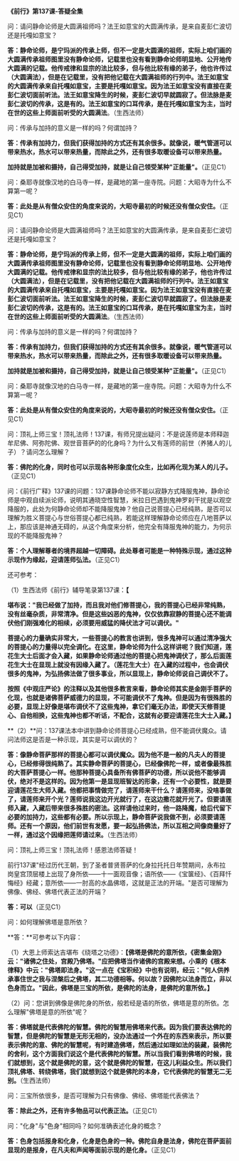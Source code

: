 **《前行》第137课-答疑全集**

问：请问静命论师是大圆满祖师吗？法王如意宝的大圆满传承，是来自麦彭仁波切还是托嘎如意宝？

**答：静命论师，是宁玛派的传承上师，但不一定是大圆满的祖师，实际上咱们画的大圆满传承祖师图里没有静命论师，记载里也没有看到静命论师明显地、公开地传大圆满的记载。他传戒律和显宗的法比较多，但与他比较有缘的弟子，他也许传过（大圆满法），但是在记载里，没有把他记载在大圆满祖师的行列中。法王如意宝的大圆满传承来自托嘎如意宝，主要是托嘎如意宝。因为法王如意宝没有直接在麦彭仁波切面前听法。法王如意宝降生的时候，麦彭仁波切早就圆寂了。但法脉是麦彭仁波切的传承，这是有的。法王如意宝的口耳传承，是在托嘎如意宝为主，当时在世的这些上师面前听受的大圆满法**。（生西法师）

问：传承与加持的意义是一样的吗？何谓加持？

**答：传承有加持力，但我们获得加持的方式还有其余很多。就像说，暖气管道可以带来热水，热水可以带来热量，而除此之外，还有很多取暖设备可以带来热量。**

**加持就是加被和摄持，自己得受加持，就是让自己领受某种"正能量"。**（正见C1）

问：桑耶寺就像汉地的白马寺一样，是藏地的第一座寺院。问题：大昭寺为什么不算第一呢？

**答：此处是从有僧众安住的角度来说的，大昭寺最初的时候还没有僧众安住。**（正见C1）

问：请问静命论师是大圆满祖师吗？法王如意宝的大圆满传承，是来自麦彭仁波切还是托嘎如意宝？

**答：静命论师，是宁玛派的传承上师，但不一定是大圆满的祖师，实际上咱们画的大圆满传承祖师图里没有静命论师，记载里也没有看到静命论师明显地、公开地传大圆满的记载。他传戒律和显宗的法比较多，但与他比较有缘的弟子，他也许传过（大圆满法），但是在记载里，没有把他记载在大圆满祖师的行列中。法王如意宝的大圆满传承来自托嘎如意宝，主要是托嘎如意宝。因为法王如意宝没有直接在麦彭仁波切面前听法。法王如意宝降生的时候，麦彭仁波切早就圆寂了。但法脉是麦彭仁波切的传承，这是有的。法王如意宝的口耳传承，是在托嘎如意宝为主，当时在世的这些上师面前听受的大圆满法**。（生西法师）

问：传承与加持的意义是一样的吗？何谓加持？

**答：传承有加持力，但我们获得加持的方式还有其余很多。就像说，暖气管道可以带来热水，热水可以带来热量，而除此之外，还有很多取暖设备可以带来热量。**

**加持就是加被和摄持，自己得受加持，就是让自己领受某种"正能量"。**（正见C1）

问：桑耶寺就像汉地的白马寺一样，是藏地的第一座寺院。问题：大昭寺为什么不算第一呢？

**答：此处是从有僧众安住的角度来说的，大昭寺最初的时候还没有僧众安住。**（正见C1）

问：顶礼上师三宝！顶礼法师！137课，有师兄提出疑问：不是说莲师是本师释迦牟尼佛、阿弥陀佛、观世音菩萨的的化身吗？为什么又有莲师的前世（养猪人的儿子）？请问怎么理解？

**答：佛陀的化身，同时也可以示现各种形象度化众生，比如再化现为某人的儿子。**（正见C1）

问：《前行广释》137课的问题：137课静命论师不能以寂静方式降服鬼神，静命论师是中观自续派论师，说明其通晓空性智慧，米拉日巴遇到鬼神罗刹干扰是以观空降服的，此处为何静命论师却不能降服鬼神？他自己说菩提心已经纯熟，是否可以理解为胜义菩提心与世俗菩提心都已纯熟，若能这样理解静命论师应在八地菩萨以上，那应该是神通无碍的，从这个角度来分析，他完全有降服鬼神的能力，为何示现的不能降服鬼神？

**答：个人理解尊者的境界超越一切障碍。此处尊者可能是一种特殊示现，通过这种示现作为缘起，迎请莲师弘法。**（正见C1）

还可参考：

（1）生西法师《前行》辅导笔录第137课：**【**

**堪布说："我已经做了加持，而且我对他们修菩提心，我的菩提心已经非常纯熟，没有丝毫杂质，非常清净。但是这些凶恶的鬼神，仅仅依靠寂静的菩提心还不能调伏他们刚强难化的相续，必须要用威猛的降伏法才可以调伏。"**

**菩提心的力量确实非常大，一些菩提心的教言也讲到，很多鬼神可以通过清净强大的菩提心的力量得以完全调化。在这里，静命论师为什么这样讲呢？我们知道，莲花生大士后面才会入藏，如果静命论师通过他的菩提心把鬼神调伏了，那么后面莲花生大士在显现上就没有因缘入藏了。（莲花生大士）在入藏的过程中，也会调伏很多的鬼神，为弘扬佛法做了很多事业，所以显现上，静命论师说自己调伏不了。**

**按照《中观庄严论》的注释以及其他很多教言来看，静命论师其实是金刚手菩萨的化现，也就是诸佛菩萨威德力的显现，不可能调伏不了鬼神。但是因为有很殊胜的必要，显现上好像是堪布调伏不了这些鬼神，拿它们毫无办法，即使天天修菩提心、自他相换，这些鬼神也都不听话，不配合，这就有必要迎请莲花生大士入藏。】**

**（2）**问：137课法本中讲到静命论师菩提心已经成熟，但不能调伏魔众。请问法师这是否是一种示现，其实是可以调伏的？

**答：像静命菩萨那样的菩提心都可以调伏魔众。因为他不是一般的凡夫人的菩提心，已经修得很纯熟了。其实静命菩萨的菩提心，已经像佛陀一样，或者像最殊胜的大菩萨菩提心一样。他那种菩提心具备所有佛菩萨的功德，所以说他不能够调伏，绝对不是这样的。因为他第一是显现班智达的形象，还有一个必要性，就是要迎请莲花生大师入藏。他都把事情做完了，请莲师来干什么？请莲师来，没啥事做了，请莲师来开个光？莲师说我这边开光就行了，在这边撒花就开光了。但要请莲师入藏，入藏后带来很多殊胜的密法。这样请他过来时，他一路降魔，给后代留下必要的加持力，这些都有必要。所以示现上，静命菩萨说我做不到，必须要请莲师。还有一个原因，他们前世有发愿，要一起弘扬佛法，所以互相之间像商量好了一样，通过这个因缘把莲师请过来。**（生西法师）

问：顶礼上师三宝！顶礼法师！感恩法师答疑！

前行137课"经过历代王朝，到了圣者普贤菩萨的化身拉托托日年赞期间，永布拉岗皇宫顶层楼上出现了身所依——十一面观音像；语所依——《宝箧经》、《百拜忏悔经》经藏；意所依——一肘高的水晶佛塔，这就是正法的开端。"是否可理解为佛像、佛经、佛塔代表正法的开端？

**答：可以**（正见C1）

问：如何理解佛塔是意所依？

**答：**可参考以下内容：

（1）大恩上师索达吉堪布《绕塔之功德》：**【佛塔是佛陀的意所依，《密集金刚》云："诸佛之住处，宫殿乃佛塔。"应把佛塔当作诸佛的宫殿来想。小乘的《根本律释》中云："佛塔即法身。"这一点在《宝积经》中也有说明，经云："何人供养承事住世之我与涅槃后之佛塔，其二功德相等。何以故？因佛陀以法身而立，非以色身而立。"因此，佛塔是三宝的所依，是佛陀的法身，是佛陀的意所依。】**

（2）问：您讲到佛像是佛陀身的所依，般若经是语的所依，佛塔是意的所依。怎么理解"佛塔是意的所依"呢？

**答：佛塔就是代表佛陀的智慧。佛陀的智慧用佛塔来代表。因为我们要表达佛陀的智慧，但是佛陀的智慧是无形无相的，没办法通过一个外在的东西来表示，所以要表示佛陀的意、佛陀的智慧呢，有时建造佛塔，然后通过如理如法的装藏，装佛陀的舍利，这个方面我们说这个是代表佛陀的智慧。所以当我们看到佛塔的时候，我们就想到，这个就是佛陀的意，这个就是佛陀的智慧，在这儿利益众生。所以我们顶礼佛塔、转绕佛塔，我们就想到这个就是佛陀的本身，它代表佛陀的智慧无二无别。**（生西法师）

问：三宝所依很多，是否可理解为只有佛像、佛经、佛塔能代表佛法？

**答：除此之外，还有许多物品可以代表正法。**（正见C1）

问："化身"与"色身"相同吗？如何准确表述化身的概念？

**答：色身包括报身和化身，化身是色身的一种。佛陀自身是法身，佛陀在菩萨面前显现的是报身，在凡夫和声闻等面前示现的是化身。**（正见C1）
